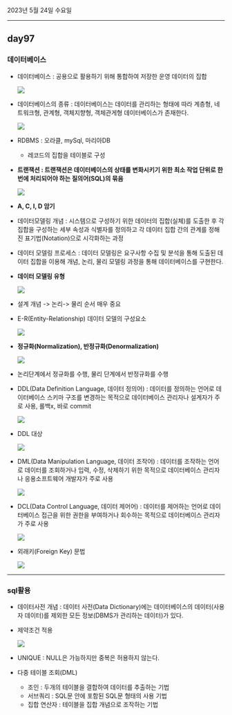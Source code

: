 2023년 5월 24일 수요일

---

## day97

### 데이터베이스

- 데이터베이스 : 공용으로 활용하기 위해 통합하여 저장한 운영 데이터의 집합

  ![](./데이터베이스의특성.png)

- 데이터베이스의 종류 : 데이터베이스는 데이터를 관리하는 형태에 따라 계층형, 네트워크형, 관계형, 객체지향형, 객체관게형 데이터베이스가 존재한다.

  ![](./데이터베이스의종류.png)

- RDBMS : 오라클, mySql, 마리아DB

  - 레코드의 집합을 테이블로 구성

- **트랜잭션 : 트랜잭션은 데이터베이스의 상태를 변화시키기 위한 최소 작업 단위로 한번에 처리되어야 하는 질의어(SQL)의 묶음**

  ![](./트랜잭션ACID.png)

- **A, C, I, D 암기**

- 데이터모델링 개념 : 시스템으로 구성하기 위한 데이터의 집합(실체)를 도출한 후 각 집합을 구성하는 세부 속성과 식별자를 정의하고 각 데이터 집합 간의 관계를 정해진 표기법(Notation)으로 시각화하는 과정
- 데이터 모델링 프로세스 : 데이터 모델링은 요구사항 수집 및 분석을 통해 도출된 데이터 집합을 이용해 개념, 논리, 물리 모델링 과정을 통해 데이터베이스를 구현한다.

- **데이터 모델링 유형**

  ![](./데이터모델링유형.png)

- 설계 개념 -> 논리-> 물리 순서 매우 중요
- E-R(Entity-Relationship) 데이터 모델의 구성요소

  ![](./데이터모델구성요소.png)

- **정규화(Normalization), 반정규화(Denormalization)**

  ![](./정규화vs반정규화.png)

- 논리단계에서 정규화를 수행, 물리 단계에서 반정규화를 수행

- DDL(Data Definition Language, 데이터 정의어) : 데이터를 정의하는 언어로 데이터베이스 스키마 구조를 변경하는 목적으로 데이터베이스 관리자나 설계자가 주로 사용, 롤백x, 바로 commit

  ![](2023-05-24-11-58-16.png)

- DDL 대상

  ![](2023-05-24-12-06-09.png)

- DML(Data Manipulation Language, 데이터 조작어) : 데이터를 조작하는 언어로 데이터를 조회하거나 입력, 수정, 삭제하기 위한 목적으로 데이터베이스 관리자나 응용소프트웨어 개발자가 주로 사용

  ![](2023-05-24-11-57-48.png)

- DCL(Data Control Language, 데이터 제어어) : 데이터를 제어하는 언어로 데이터베이스 접근을 위한 권한을 부여하거나 회수하는 목적으로 데이터베이스 관리자가 주로 사용

  ![](2023-05-24-11-58-39.png)

- 외래키(Foreign Key) 문법

  ![](2023-05-24-11-59-27.png)

---

### sql활용

- 데이터사전 개념 : 데이터 사전(Data Dictionary)에는 데이터베이스의 데이터(사용자 데이터)를 제외한 모든 정보(DBMS가 관리하는 데이터)가 있다.

- 제약조건 적용

  ![](2023-05-24-12-10-29.png)

- UNIQUE : NULL은 가능하지만 중복은 허용하지 않는다.

- 다중 테이블 조회(DML)
  - 조인 : 두개의 테이블을 결합하여 데이터를 추출하는 기법
  - 서브쿼리 : SQL문 안에 포함된 SQL문 형태의 사용 기법
  - 집합 연산자 : 테이블을 집합 개념으로 조작하는 기법
